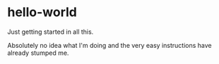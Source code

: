 # hello-world
Just getting started in all this.

Absolutely no idea what I'm doing and the very easy instructions have already stumped me.
